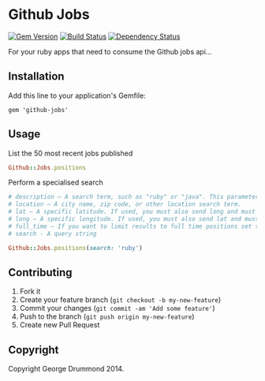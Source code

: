 # Github Jobs

[![Gem Version](https://badge.fury.io/rb/github-jobs.png)](http://badge.fury.io/rb/github-jobs) [![Build Status](https://travis-ci.org/georgedrummond/github-jobs.png)](https://travis-ci.org/georgedrummond/github-jobs) [![Dependency Status](https://gemnasium.com/georgedrummond/github-jobs.png)](https://gemnasium.com/georgedrummond/github-jobs)


For your ruby apps that need to consume the Github jobs api...

## Installation

Add this line to your application's Gemfile:

    gem 'github-jobs'

## Usage

List the 50 most recent jobs published

```ruby
Github::Jobs.positions
```

Perform a specialised search

```ruby
# description — A search term, such as "ruby" or "java". This parameter is aliased to search.
# location — A city name, zip code, or other location search term.
# lat — A specific latitude. If used, you must also send long and must not send location.
# long — A specific longitude. If used, you must also send lat and must not send location.
# full_time — If you want to limit results to full time positions set this parameter to 'true'.
# search - A query string

Github::Jobs.positions(search: 'ruby')
```

## Contributing

1. Fork it
2. Create your feature branch (`git checkout -b my-new-feature`)
3. Commit your changes (`git commit -am 'Add some feature'`)
4. Push to the branch (`git push origin my-new-feature`)
5. Create new Pull Request

## Copyright

Copyright George Drummond 2014.
